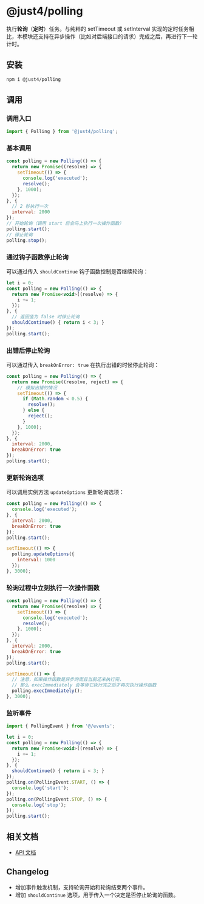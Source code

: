 # @just4/polling

执行**轮询**（**定时**）任务。与纯粹的 setTimeout 或 setInterval 实现的定时任务相比，本模块还支持在异步操作（比如对后端接口的请求）完成之后，再进行下一轮计时。

## 安装

```bash
npm i @just4/polling
```

## 调用

### 调用入口

```javascript
import { Polling } from '@just4/polling';
```

### 基本调用

```javascript
const polling = new Polling(() => {
  return new Promise((resolve) => {
    setTimeout(() => {
      console.log('executed');
      resolve();
    }, 1000);
  });
}, {
  // 2 秒执行一次
  interval: 2000
});
// 开始轮询（调用 start 后会马上执行一次操作函数）
polling.start();
// 停止轮询
polling.stop();
```

### 通过钩子函数停止轮询

可以通过传入 `shouldContinue` 钩子函数控制是否继续轮询：

```javascript
let i = 0;
const polling = new Polling(() => {
  return new Promise<void>((resolve) => {
    i += 1;
  });
}, {
  // 返回值为 false 时停止轮询
  shouldContinue() { return i < 3; }
});
polling.start();
```

### 出错后停止轮询

可以通过传入 `breakOnError: true` 在执行出错的时候停止轮询：

```javascript
const polling = new Polling(() => {
  return new Promise((resolve, reject) => {
    // 模拟出错的情况
    setTimeout(() => {
      if (Math.random < 0.5) {
        resolve();
      } else {
        reject();
      }
    }, 1000);
  });
}, {
  interval: 2000,
  breakOnError: true
});
polling.start();
```

### 更新轮询选项

可以调用实例方法 `updateOptions` 更新轮询选项：

```javascript
const polling = new Polling(() => {
  console.log('executed');
}, {
  interval: 2000,
  breakOnError: true
});
polling.start();

setTimeout(() => {
  polling.updateOptions({
    interval: 1000
  });
}, 3000);
```

### 轮询过程中立刻执行一次操作函数

```javascript
const polling = new Polling(() => {
  return new Promise((resolve) => {
    setTimeout(() => {
      console.log('executed');
      resolve();
    }, 1000);
  });
}, {
  interval: 2000,
  breakOnError: true
});
polling.start();

setTimeout(() => {
  // 注意，如果操作函数是异步的而且当前还未执行完，
  // 那么 execImmediately 会等待它执行完之后才再次执行操作函数
  polling.execImmediately();
}, 3000);
```

### 监听事件

```javascript
import { PollingEvent } from '@/events';

let i = 0;
const polling = new Polling(() => {
  return new Promise<void>((resolve) => {
    i += 1;
  });
}, {
  shouldContinue() { return i < 3; }
});
polling.on(PollingEvent.START, () => {
  console.log('start');
});
polling.on(PollingEvent.STOP, () => {
  console.log('stop');
});
polling.start();
```

## 相关文档

- [API 文档](https://heeroluo.github.io/just4/polling/modules/index.html)

## Changelog

- 增加事件触发机制，支持轮询开始和轮询结束两个事件。
- 增加 `shouldContinue` 选项，用于传入一个决定是否停止轮询的函数。

